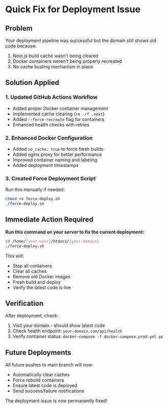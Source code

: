 # Quick Fix for Deployment Issue

## Problem
Your deployment pipeline was successful but the domain still shows old code because:
1. Next.js build cache wasn't being cleared
2. Docker containers weren't being properly recreated
3. No cache busting mechanism in place

## Solution Applied

### 1. Updated GitHub Actions Workflow
- Added proper Docker container management
- Implemented cache clearing (`rm -rf .next`)
- Added `--force-recreate` flag for containers
- Enhanced health checks with retries

### 2. Enhanced Docker Configuration
- Added `no_cache: true` to force fresh builds
- Added nginx proxy for better performance
- Improved container naming and labeling
- Added deployment timestamps

### 3. Created Force Deployment Script
Run this manually if needed:
```bash
chmod +x force-deploy.sh
./force-deploy.sh
```

## Immediate Action Required

**Run this command on your server to fix the current deployment:**

```bash
cd /home/[your-user]/htdocs/[your-domain]
./force-deploy.sh
```

This will:
- Stop all containers
- Clear all caches
- Remove old Docker images
- Fresh build and deploy
- Verify the latest code is live

## Verification

After deployment, check:
1. Visit your domain - should show latest code
2. Check health endpoint: `your-domain.com/api/health`
3. Verify container status: `docker-compose -f docker-compose.prod.yml ps`

## Future Deployments

All future pushes to main branch will now:
- Automatically clear caches
- Force rebuild containers
- Ensure latest code is deployed
- Send success/failure notifications

The deployment issue is now permanently fixed!